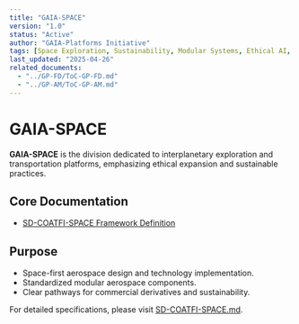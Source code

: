 ```yaml
---
title: "GAIA-SPACE"
version: "1.0"
status: "Active"
author: "GAIA-Platforms Initiative"
tags: [Space Exploration, Sustainability, Modular Systems, Ethical AI, COAFI]
last_updated: "2025-04-26"
related_documents:
  - "../GP-FD/ToC-GP-FD.md"
  - "../GP-AM/ToC-GP-AM.md"
---
```


# GAIA-SPACE

**GAIA-SPACE** is the division dedicated to interplanetary exploration and transportation platforms, emphasizing ethical expansion and sustainable practices.

## Core Documentation

- [SD-COATFI-SPACE Framework Definition](./SD-COATFI-SPACE.md)

## Purpose

- Space-first aerospace design and technology implementation.
- Standardized modular aerospace components.
- Clear pathways for commercial derivatives and sustainability.

For detailed specifications, please visit [SD-COATFI-SPACE.md](./SD-COATFI-SPACE.md).
